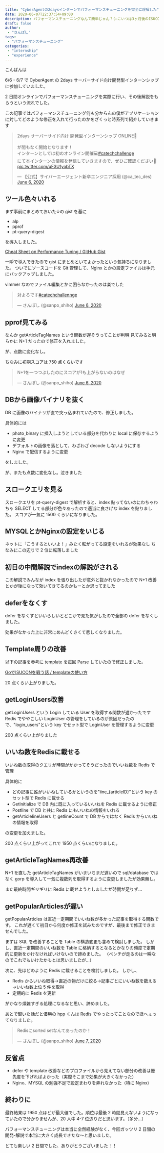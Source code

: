 ```yaml
---
title: "CyberAgentの2daysインターンでパフォーマンスチューニングを完全に理解した"
date: 2020-06-07T22:37:54+09:00
description: パフォーマンスチューニングなんて簡単じゃん？(←こいつは3ヶ月後のISUCON予選でボロボロに負けます)
draft: false
author:
 - "さんぽし"
tags:
 - "パフォーマンスチューニング"
categories:
 - "internship"
 - "experience"
---
```


こんばんは

6/6 - 6/7 で CyberAgent の 2days サーバーサイド向け開発型インターンシップに参加していました。

2 日間オンラインでパフォーマンスチューニングを実際に行い、その後解説をもらうという流れでした。

この記事ではパフォーマンスチューニング何も分からんの僕がアプリケーションに対してどのような修正を入れて行ったのかをざくっと時系列で紹介していきます

<blockquote class="twitter-tweet"><p lang="ja" dir="ltr">2days サーバーサイド向け 開発型インターンシップ ONLINE🎉<br><br>が間もなく開始となります！<br>インターンとしては初のオンライン開催💻<a href="https://twitter.com/hashtag/catechchallenge?src=hash&amp;ref_src=twsrc%5Etfw">#catechchallenge</a> <br>にて本インターンの情報を発信していきますので、ぜひご確認ください💪 <a href="https://t.co/uF3U1yobTX">pic.twitter.com/uF3U1yobTX</a></p>&mdash; 【公式】サイバーエージェント新卒エンジニア採用 (@ca_tec_des) <a href="https://twitter.com/ca_tec_des/status/1269081387396509696?ref_src=twsrc%5Etfw">June 6, 2020</a></blockquote> <script async src="https://platform.twitter.com/widgets.js" charset="utf-8"></script>

## ツール色々いれる

まず事前にまとめておいた↓の gist を基に

- alp
- pprof
- pt-query-digest

を導入しました。

[Cheat Sheet on Performance Tuning / GitHub Gist](https://gist.github.com/sanposhiho/1a8a9e93ed9eabc5fea3145dbfb210a0)

一瞬で導入できたので gist にまとめといてよかったという気持ちになりました。
ついでにソースコードを Git 管理して、Nginx とかの設定ファイルは手元にバックアップしました。

vimmer なのでファイル編集とかに困らなかったのは楽でした

<blockquote class="twitter-tweet"><p lang="ja" dir="ltr">対よろです<a href="https://twitter.com/hashtag/catechchallennge?src=hash&amp;ref_src=twsrc%5Etfw">#catechchallennge</a></p>&mdash; さんぽし (@sanpo_shiho) <a href="https://twitter.com/sanpo_shiho/status/1269076634935545857?ref_src=twsrc%5Etfw">June 6, 2020</a></blockquote> <script async src="https://platform.twitter.com/widgets.js" charset="utf-8"></script>

## pprof見てみる

なんか getArticleTagNames という関数が遅そうってことが判明
見てみると明らかに N+1 だったので修正を入れました。

が、点数に変化なし。

ちなみに初期スコアは 750 点くらいです

<blockquote class="twitter-tweet"><p lang="ja" dir="ltr">N+1を一つつぶしたのにスコアが1も上がらないのはなぜ</p>&mdash; さんぽし (@sanpo_shiho) <a href="https://twitter.com/sanpo_shiho/status/1269105622936510465?ref_src=twsrc%5Etfw">June 6, 2020</a></blockquote> <script async src="https://platform.twitter.com/widgets.js" charset="utf-8"></script>

## DBから画像バイナリを抜く

DB に画像のバイナリが直で突っ込まれていたので、修正しました。

具体的には

- photo_binary に挿入しようとしている部分を代わりに local に保存するように変更
- デフォルトの画像を落として、わざわざ decode しないようにする
- Nginx で配信するように変更

をしました。

が、またも点数に変化なし。泣きました


## スロークエリを見る
スロークエリを pt-query-digest で解析すると、index 貼ってないのにわちゃわちゃ SELECT してる部分が色々あったので適当に良さげな index を貼りました。
スコアが一気に 1500 くらいになりました。

## MYSQLとかNginxの設定をいじる
ネットに「こうするといいよ！」みたく転がってる設定をいれるが効果なし
ちなみにこの辺りで 2 位に転落しました

## 初日の中間解説でindexの解説がされる
この解説でみんなが index を張り出したが意外と抜かれなかったので N+1 改善とかが後になって効いてきてるのかもーとか思ってました

## deferをなくす
defer をなくすといいらしいとどこかで見た気がしたので全部の defer をなくしました。

効果がなかった上に非常にめんどくさくて悲しくなりました。

## Template周りの改善
以下の記事を参考に template を毎回 Parse していたので修正しました。

[GoでISUCONを戦う話 / templateの使い方](https://gist.github.com/catatsuy/e627aaf118fbe001f2e7c665fda48146#template%E3%81%AE%E4%BD%BF%E3%81%84%E6%96%B9)

20 点くらい上がりました。

##  getLoginUsers改善
getLoginUsers という Login している User を取得する関数が遅かったです
Redis でややこしい LoginUser の管理をしているのが原因だったので、"login_users"という key でセット型で LoginUser を管理するように変更

200 点くらい上がりました

## いいね数をRedisに載せる
いいね数の取得のクエリが時間がかかってそうだったのでいいね数を Redis で管理

具体的に

- どの記事に誰がいいねしているかというのを"iine_{articleID}"という key のセット型で Redis に載せる
- GetInitialize で DB 内に既に入っているいいねを Redis に載せるように修正
- PostIine で DB と共に Redis にもいいねの情報をいれる
- getArticleIineUsers と getIineCount で DB からではなく Redis からいいねの情報を取得

の変更を加えました。

200 点くらい上がってこれで 1950 点くらいになりました。

## getArticleTagNames再改善

N+1 を直した getArticleTagNames がいまいちまだ遅いので sql/database ではなく gorp を導入して一気に複数列を取得するように変更しましたが効果無し。

また最終時間ギリギリに Redis に載せようとしましたが時間が足りず…

## getPopularArticlesが遅い
getPopularArticles は直近一定期間でいいね数が多かった記事を取得する関数です。
これが遅くて初日から何度か修正を試みたのですが、最後まで修正できませんでした。

まずは SQL を改善することを Table の構造変更も含めて検討しました。
しかし、直近一定期間のいいね数を Table に格納するとなるとかなりの頻度で定期的に更新をかけなければいけないので諦めました。
（ベンチが走るのは一瞬なのでこれでもいけたかもとは思いましたが…）

次に、先ほどのように Redis に載せることを検討しました。
しかし、

- Redis からいいね取得→直近の物だけに絞る→記事ごとにいいね数を数える→いいね数上位 5 件を取得
- 定期的に Redis を更新

がかなり煩雑すぎる処理になるなと思い、諦めました。

あとで聞いた話だと優勝の hpp くんは Redis でやったってことなのでほへぇってなりました。

<blockquote class="twitter-tweet"><p lang="ja" dir="ltr">Redisにsorted setなんてあったのか！</p>&mdash; さんぽし (@sanpo_shiho) <a href="https://twitter.com/sanpo_shiho/status/1269541055742898176?ref_src=twsrc%5Etfw">June 7, 2020</a></blockquote> <script async src="https://platform.twitter.com/widgets.js" charset="utf-8"></script>

## 反省点

- defer や template 改善などのプロファイルから見えてない部分の改善は優先度を下げればよかった（実際そこまで効果が大きくなかった）
- Nginx、MYSQL の勉強不足で設定まわりを弄れなかった（特に Nginx）

## 終わりに

最終結果は 1950 点ほどが最大値でした。順位は最後 2 時間見えないようになっていたので分かりませんが、20 人中 4-7 位辺りだと思います。（多分…）

パフォーマンスチューニングは本当に全然経験がなく、今回ガッツリ 2 日間の開発-解説で本当に大きく成長できたな〜と思いました。

とても楽しい 2 日間でした、ありがとうございました！！
